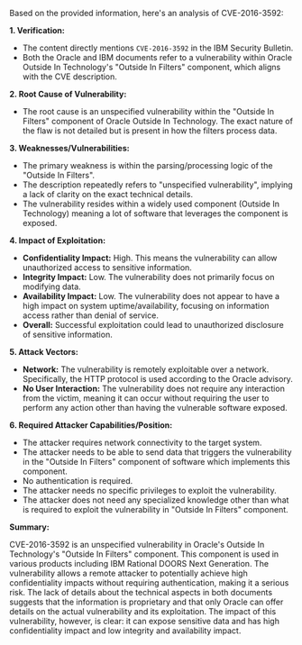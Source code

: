Based on the provided information, here's an analysis of CVE-2016-3592:

**1. Verification:**

   - The content directly mentions `CVE-2016-3592` in the IBM Security Bulletin.
   - Both the Oracle and IBM documents refer to a vulnerability within Oracle Outside In Technology's "Outside In Filters" component, which aligns with the CVE description.
  
**2. Root Cause of Vulnerability:**

   - The root cause is an unspecified vulnerability within the "Outside In Filters" component of Oracle Outside In Technology. The exact nature of the flaw is not detailed but is present in how the filters process data.

**3. Weaknesses/Vulnerabilities:**

   - The primary weakness is within the parsing/processing logic of the "Outside In Filters".
   - The description repeatedly refers to "unspecified vulnerability", implying a lack of clarity on the exact technical details.
   - The vulnerability resides within a widely used component (Outside In Technology) meaning a lot of software that leverages the component is exposed.

**4. Impact of Exploitation:**

   - **Confidentiality Impact:** High. This means the vulnerability can allow unauthorized access to sensitive information.
   - **Integrity Impact:** Low. The vulnerability does not primarily focus on modifying data.
   - **Availability Impact:** Low. The vulnerability does not appear to have a high impact on system uptime/availability, focusing on information access rather than denial of service.
   - **Overall:** Successful exploitation could lead to unauthorized disclosure of sensitive information.

**5. Attack Vectors:**

   - **Network:** The vulnerability is remotely exploitable over a network. Specifically, the HTTP protocol is used according to the Oracle advisory.
   - **No User Interaction:** The vulnerability does not require any interaction from the victim, meaning it can occur without requiring the user to perform any action other than having the vulnerable software exposed.

**6. Required Attacker Capabilities/Position:**

   - The attacker requires network connectivity to the target system.
   - The attacker needs to be able to send data that triggers the vulnerability in the "Outside In Filters" component of software which implements this component.
   - No authentication is required.
   - The attacker needs no specific privileges to exploit the vulnerability.
   - The attacker does not need any specialized knowledge other than what is required to exploit the vulnerability in "Outside In Filters" component.
   
**Summary:**

CVE-2016-3592 is an unspecified vulnerability in Oracle's Outside In Technology's "Outside In Filters" component. This component is used in various products including IBM Rational DOORS Next Generation. The vulnerability allows a remote attacker to potentially achieve high confidentiality impacts without requiring authentication, making it a serious risk. The lack of details about the technical aspects in both documents suggests that the information is proprietary and that only Oracle can offer details on the actual vulnerability and its exploitation. The impact of this vulnerability, however, is clear: it can expose sensitive data and has high confidentiality impact and low integrity and availability impact.